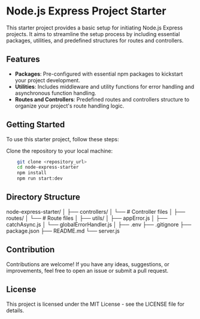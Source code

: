 # Node.js Express Project Starter

This starter project provides a basic setup for initiating Node.js Express projects. It aims to streamline the setup process by including essential packages, utilities, and predefined structures for routes and controllers.

## Features

- **Packages**: Pre-configured with essential npm packages to kickstart your project development.
- **Utilities**: Includes middleware and utility functions for error handling and asynchronous function handling.
- **Routes and Controllers**: Predefined routes and controllers structure to organize your project's route handling logic.

## Getting Started

To use this starter project, follow these steps:

Clone the repository to your local machine:

```bash
    git clone <repository_url>
    cd node-express-starter
    npm install
    npm run start:dev
```
## Directory Structure
node-express-starter/
│
├── controllers/
│   └── # Controller files
│
├── routes/
│   └── # Route files
│
├── utils/
│   ├── appError.js
│   ├── catchAsync.js
│   └── globalErrorHandler.js
│
├── .env
├── .gitignore
├── package.json
├── README.md
└── server.js

## Contribution
Contributions are welcome! If you have any ideas, suggestions, or improvements, feel free to open an issue or submit a pull request.

## License
This project is licensed under the MIT License - see the LICENSE file for details.

